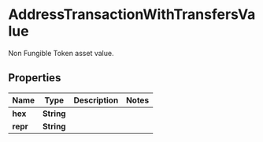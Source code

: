 

# AddressTransactionWithTransfersValue

Non Fungible Token asset value.

## Properties

Name | Type | Description | Notes
------------ | ------------- | ------------- | -------------
**hex** | **String** |  | 
**repr** | **String** |  | 



